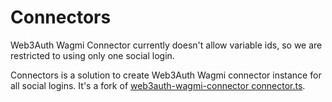 # Connectors

Web3Auth Wagmi Connector currently doesn't allow variable ids, so we are restricted to using only one social login.

Connectors is a solution to create Web3Auth Wagmi connector instance for all social logins. It's a fork of [web3auth-wagmi-connector connector.ts](https://github.com/Web3Auth/web3auth-wagmi-connector/blob/f33ddbb9f66ff5c052b0b06e0b40829bc9d83f17/src/lib/connector.ts).
